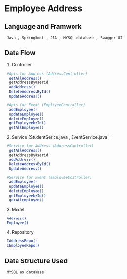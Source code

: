 # Employee Address

## Language and Framwork 

```bash
 Java , SpringBoot , JPA , MYSQL database , Swagger UI
```

## Data Flow

 1. Controller 

```bash
 #Apis for Address (AddressController)
  getAllAddress()
  getAddressByUserid
  addAddress()
  DeleteAddressById()
  UpdateAddress()

 #Apis for Event (EmployeeController)
  addEmployee()
  updateEmployee()
  deleteEmployee()
  getEmployeebyId()
  getAllEmployee()
```
2. Service (StudentSerice.java , EventService.java )

```bash
 #Service for Address (AddressController)
  getAllAddress()
  getAddressByUserid
  addAddress()
  DeleteAddressById()
  UpdateAddress()

 #Service for Event (EmployeeController)
  addEmployee()
  updateEmployee()
  deleteEmployee()
  getEmployeebyId()
  getAllEmployee()
```

3. Model

```bash
 Address()
 Employee()
```
4. Repository

```bash
 IAddressRepo()
 IEmployeeRepo()
```

## Data Structure Used

```bash
 MYSQL as database
```
